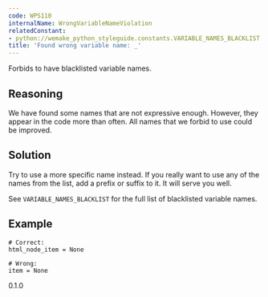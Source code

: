 ```yaml
---
code: WPS110
internalName: WrongVariableNameViolation
relatedConstant:
- python://wemake_python_styleguide.constants.VARIABLE_NAMES_BLACKLIST
title: 'Found wrong variable name: _'
---
```


Forbids to have blacklisted variable names.

## Reasoning
We have found some names that are not expressive enough. However,
they appear in the code more than often. All names that we forbid to
use could be improved.

## Solution
Try to use a more specific name instead. If you really want to use
any of the names from the list, add a prefix or suffix to it. It
will serve you well.

See `VARIABLE_NAMES_BLACKLIST`
for the full list of blacklisted variable names.

## Example

    # Correct:
    html_node_item = None
    
    # Wrong:
    item = None

<div class="versionadded">

0.1.0

</div>